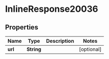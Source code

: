 # InlineResponse20036

## Properties
Name | Type | Description | Notes
------------ | ------------- | ------------- | -------------
**url** | **String** |  |  [optional]
